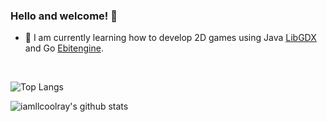 ### Hello and welcome! 👋

- 🌱 I am currently learning how to develop 2D games using Java [LibGDX](https://libgdx.com/) and Go [Ebitengine](https://ebitengine.org/).

<br>

![Top Langs](https://github-readme-stats.vercel.app/api/top-langs/?username=iamllcoolray&theme=dark&count_private=true&layout=compact)

![iamllcoolray's github stats](https://github-readme-stats.vercel.app/api?username=iamllcoolray&count_private=true&show_icons=true&theme=dark&hide_border=false)

<!--
**iamllcoolray/iamllcoolray** is a ✨ _special_ ✨ repository because its `README.md` (this file) appears on your GitHub profile.

Here are some ideas to get you started:

- 🔭 I’m currently working on ...
- 🌱 I’m currently learning ...
- 👯 I’m looking to collaborate on ...
- 🤔 I’m looking for help with ...
- 💬 Ask me about ...
- 📫 How to reach me: ...
- 😄 Pronouns: ...
- ⚡ Fun fact: ...
-->
